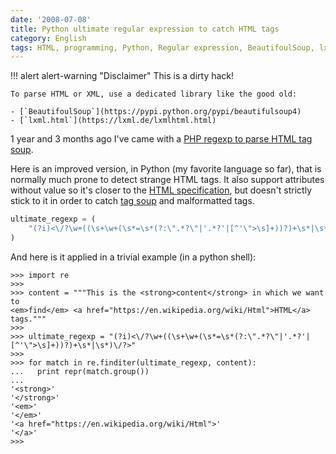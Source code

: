 ```yaml
---
date: '2008-07-08'
title: Python ultimate regular expression to catch HTML tags
category: English
tags: HTML, programming, Python, Regular expression, BeautifoulSoup, lxml
---
```


!!! alert alert-warning "Disclaimer"
    This is a dirty hack!

    To parse HTML or XML, use a dedicated library like the good old:

    - [`BeautifoulSoup`](https://pypi.python.org/pypi/beautifulsoup4)
    - [`lxml.html`](https://lxml.de/lxmlhtml.html)

1 year and 3 months ago I've came with a
[PHP regexp to parse HTML tag soup]({filename}/2007/ultimate-regular-expression-for-html-tag-parsing-with-php.md).

Here is an improved version, in Python (my favorite language so far), that is
normally much prone to detect strange HTML tags. It also support attributes
without value so it's closer to the
[HTML specification](https://www.w3.org/TR/REC-html40/), but doesn't strictly
stick to it in order to catch [tag soup](https://en.wikipedia.org/wiki/Tag_soup)
and malformatted tags.

```python
ultimate_regexp = (
    "(?i)<\/?\w+((\s+\w+(\s*=\s*(?:\".*?\"|'.*?'|[^'\">\s]+))?)+\s*|\s*)\/?>"
)
```

And here is it applied in a trivial example (in a python shell):

```pycon
>>> import re
>>>
>>> content = """This is the <strong>content</strong> in which we want to
<em>find</em> <a href="https://en.wikipedia.org/wiki/Html">HTML</a> tags."""
>>>
>>> ultimate_regexp = "(?i)<\/?\w+((\s+\w+(\s*=\s*(?:\".*?\"|'.*?'|[^'\">\s]+))?)+\s*|\s*)\/?>"
>>>
>>> for match in re.finditer(ultimate_regexp, content):
...   print repr(match.group())
...
'<strong>'
'</strong>'
'<em>'
'</em>'
'<a href="https://en.wikipedia.org/wiki/Html">'
'</a>'
>>>
```
